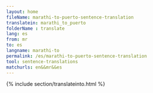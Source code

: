 ```yaml
---
layout: home
fileName: marathi-to-puerto-sentence-translation
translatein: marathi_to_puerto
folderName : translate
lang: es
from: mr
to: es
langname: marathi-to
permalink: /es/marathi-to-puerto-sentence-translation
tool: sentence-translations
matchurls: en&&mr&&es
---
```

{% include section/translateinto.html %}
